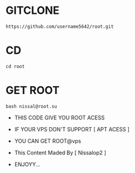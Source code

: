 # GITCLONE
```https://github.com/username5642/root.git```
# CD
```cd root```
# GET ROOT
```bash nissal@root.su```

* THIS CODE GIVE YOU ROOT ACESS
* IF YOUR VPS DON'T SUPPORT [ APT ACESS ]
* YOU CAN GET ROOT@vps
* This Content Maded By [ Nissalop2 ]


* ENJOYY...
